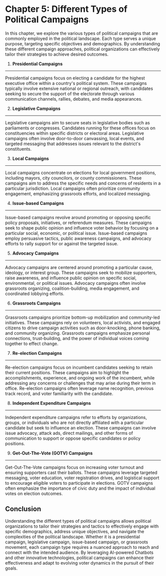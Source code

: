 Chapter 5: Different Types of Political Campaigns
=================================================

In this chapter, we explore the various types of political campaigns that are commonly employed in the political landscape. Each type serves a unique purpose, targeting specific objectives and demographics. By understanding these different campaign approaches, political organizations can effectively tailor their strategies to achieve desired outcomes.

1. **Presidential Campaigns**
-----------------------------

Presidential campaigns focus on electing a candidate for the highest executive office within a country's political system. These campaigns typically involve extensive national or regional outreach, with candidates seeking to secure the support of the electorate through various communication channels, rallies, debates, and media appearances.

2. **Legislative Campaigns**
----------------------------

Legislative campaigns aim to secure seats in legislative bodies such as parliaments or congresses. Candidates running for these offices focus on constituencies within specific districts or electoral areas. Legislative campaigns often involve door-to-door canvassing, local events, and targeted messaging that addresses issues relevant to the district's constituents.

3. **Local Campaigns**
----------------------

Local campaigns concentrate on elections for local government positions, including mayors, city councilors, or county commissioners. These campaigns aim to address the specific needs and concerns of residents in a particular jurisdiction. Local campaigns often prioritize community engagement, emphasizing grassroots efforts, and localized messaging.

4. **Issue-based Campaigns**
----------------------------

Issue-based campaigns revolve around promoting or opposing specific policy proposals, initiatives, or referendum measures. These campaigns seek to shape public opinion and influence voter behavior by focusing on a particular social, economic, or political issue. Issue-based campaigns employ persuasive tactics, public awareness campaigns, and advocacy efforts to rally support for or against the targeted issue.

5. **Advocacy Campaigns**
-------------------------

Advocacy campaigns are centered around promoting a particular cause, ideology, or interest group. These campaigns seek to mobilize supporters, raise awareness, and influence public opinion on specific social, environmental, or political issues. Advocacy campaigns often involve grassroots organizing, coalition-building, media engagement, and coordinated lobbying efforts.

6. **Grassroots Campaigns**
---------------------------

Grassroots campaigns prioritize bottom-up mobilization and community-led initiatives. These campaigns rely on volunteers, local activists, and engaged citizens to drive campaign activities such as door-knocking, phone banking, and community organizing. Grassroots campaigns emphasize personal connections, trust-building, and the power of individual voices coming together to effect change.

7. **Re-election Campaigns**
----------------------------

Re-election campaigns focus on incumbent candidates seeking to retain their current positions. These campaigns aim to highlight the accomplishments, experience, and ongoing work of the incumbent, while addressing any concerns or challenges that may arise during their term in office. Re-election campaigns often leverage name recognition, previous track record, and voter familiarity with the candidate.

8. **Independent Expenditure Campaigns**
----------------------------------------

Independent expenditure campaigns refer to efforts by organizations, groups, or individuals who are not directly affiliated with a particular candidate but seek to influence an election. These campaigns can involve issue advocacy, attack ads, direct mailings, and other forms of communication to support or oppose specific candidates or policy positions.

9. **Get-Out-The-Vote (GOTV) Campaigns**
----------------------------------------

Get-Out-The-Vote campaigns focus on increasing voter turnout and ensuring supporters cast their ballots. These campaigns leverage targeted messaging, voter education, voter registration drives, and logistical support to encourage eligible voters to participate in elections. GOTV campaigns often emphasize the importance of civic duty and the impact of individual votes on election outcomes.

Conclusion
----------

Understanding the different types of political campaigns allows political organizations to tailor their strategies and tactics to effectively engage with specific demographics, address unique objectives, and navigate the complexities of the political landscape. Whether it is a presidential campaign, legislative campaign, issue-based campaign, or grassroots movement, each campaign type requires a nuanced approach to reach and connect with the intended audience. By leveraging AI-powered Chatbots and other innovative technologies, political campaigns can enhance their effectiveness and adapt to evolving voter dynamics in the pursuit of their goals.
